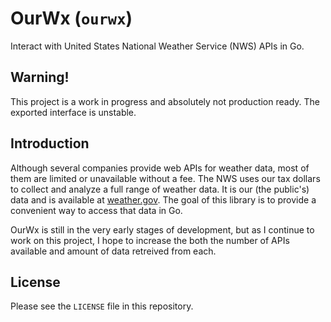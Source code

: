 # OurWx (`ourwx`)

Interact with United States National Weather Service (NWS) APIs in Go.

## Warning!

This project is a work in progress and absolutely not production ready. The exported interface is unstable. 

## Introduction

Although several companies provide web APIs for weather data, most of them are limited or unavailable without a fee. The NWS uses our tax dollars to collect and analyze a full range of weather data. It is our (the public's) data and is available at [weather.gov](http://www.weather.gov). The goal of this library is to provide a convenient way to access that data in Go. 

OurWx is still in the very early stages of development, but as I continue to work on this project, I hope to increase the both the number of APIs available and amount of data retreived from each. 

## License

Please see the `LICENSE` file in this repository.
